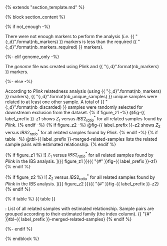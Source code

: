 {% extends "section_template.md" %}

{% block section_content %}

{% if not_enough -%}

There were not enough markers to perform the analysis
(_i.e._ {{ "{:,d}".format(nb_markers) }} markers is less than the required
{{ "{:,d}".format(nb_markers_required) }} markers).

{%- elif genome_only -%}

The _genome_ file was created using Plink and {{ "{:,d}".format(nb_markers) }}
markers.

{%- else -%}

According to _Plink_ relatedness analysis (using
{{ "{:,d}".format(nb_markers) }} markers),
{{ "{:,d}".format(nb_unique_samples) }} unique samples were related
to at least one other sample. A total of {{ "{:,d}".format(nb_discarded) }}
samples were randomly selected for downstream exclusion from the dataset.
{% if figure_z1 -%}
@fig-{{ label_prefix }}-z1 shows $Z_1$ versus $IBS2_{ratio}^\ast$ for all
related samples found by _Plink_.
{% endif -%}
{% if figure_z2 -%}
@fig-{{ label_prefix }}-z2 shows $Z_2$ versus $IBS2_{ratio}^\ast$ for all
related samples found by _Plink_.
{% endif -%}
{% if table -%}
@tbl-{{ label_prefix }}-merged-related-samples lists the related sample pairs
with estimated relationship.
{% endif %}

{% if figure_z1 %}
![
    $Z_1$ versus $IBS2_{ratio}^\ast$ for all related samples found by _Plink_
    in the IBS analysis.
]({{ figure_z1 }}){{ "{#" }}fig-{{ label_prefix }}-z1}
{% endif %}

{% if figure_z2 %}
![
    $Z_2$ versus $IBS2_{ratio}^\ast$ for all related samples found by _Plink_
    in the IBS analysis.
]({{ figure_z2 }}){{ "{#" }}fig-{{ label_prefix }}-z2}
{% endif %}

{% if table %}
{{ table }}

: List of all related samples with estimated relationship. Sample pairs are
grouped according to their estimated family (the index
column). {{ "{#" }}tbl-{{ label_prefix }}-merged-related-samples}
{% endif %}

{%- endif %}

{% endblock %}

